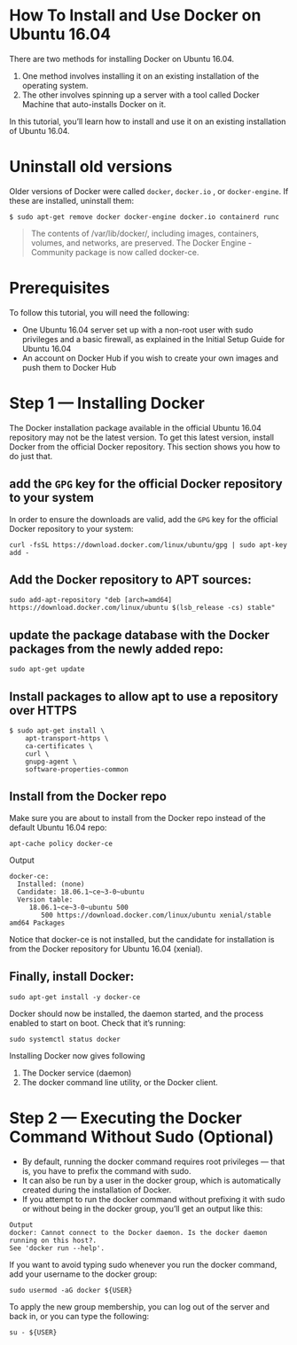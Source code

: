 # How To Install and Use Docker on Ubuntu 16.04
There are two methods for installing Docker on Ubuntu 16.04. 
1. One method involves installing it on an existing installation of the operating system. 
2. The other involves spinning up a server with a tool called Docker Machine that auto-installs Docker on it.

In this tutorial, you’ll learn how to install and use it on an existing installation of Ubuntu 16.04.
# Uninstall old versions
Older versions of Docker were called `docker`, `docker.io` , or `docker-engine`. If these are installed, uninstall them:
```
$ sudo apt-get remove docker docker-engine docker.io containerd runc
```
> The contents of /var/lib/docker/, including images, containers, volumes, and networks, are preserved. The Docker Engine - Community package is now called docker-ce.

# Prerequisites
To follow this tutorial, you will need the following:
- One Ubuntu 16.04 server set up with a non-root user with sudo privileges and a basic firewall, as explained in the Initial Setup Guide for Ubuntu 16.04
- An account on Docker Hub if you wish to create your own images and push them to Docker Hub
# Step 1 — Installing Docker
The Docker installation package available in the official Ubuntu 16.04 repository may not be the latest version. To get this latest version, install Docker from the official Docker repository. This section shows you how to do just that.

## add the `GPG` key for the official Docker repository to your system
In order to ensure the downloads are valid, add the `GPG` key for the official Docker repository to your system:
```
curl -fsSL https://download.docker.com/linux/ubuntu/gpg | sudo apt-key add -
```
## Add the Docker repository to APT sources:
```
sudo add-apt-repository "deb [arch=amd64] https://download.docker.com/linux/ubuntu $(lsb_release -cs) stable"
```
## update the package database with the Docker packages from the newly added repo:
```
sudo apt-get update
```
## Install packages to allow apt to use a repository over HTTPS
```
$ sudo apt-get install \
    apt-transport-https \
    ca-certificates \
    curl \
    gnupg-agent \
    software-properties-common
```

## Install from the Docker repo
Make sure you are about to install from the Docker repo instead of the default Ubuntu 16.04 repo:
```
apt-cache policy docker-ce
```
Output 
```
docker-ce:
  Installed: (none)
  Candidate: 18.06.1~ce~3-0~ubuntu
  Version table:
     18.06.1~ce~3-0~ubuntu 500
        500 https://download.docker.com/linux/ubuntu xenial/stable amd64 Packages
```
Notice that docker-ce is not installed, but the candidate for installation is from the Docker repository for Ubuntu 16.04 (xenial).
## Finally, install Docker:
```
sudo apt-get install -y docker-ce
```
Docker should now be installed, the daemon started, and the process enabled to start on boot. Check that it’s running:
```
sudo systemctl status docker
```
Installing Docker now gives following
1. The Docker service (daemon) 
2. The docker command line utility, or the Docker client. 

# Step 2 — Executing the Docker Command Without Sudo (Optional)
- By default, running the docker command requires root privileges — that is, you have to prefix the command with sudo. 
- It can also be run by a user in the docker group, which is automatically created during the installation of Docker. 
- If you attempt to run the docker command without prefixing it with sudo or without being in the docker group, you’ll get an output like this:
```
Output
docker: Cannot connect to the Docker daemon. Is the docker daemon running on this host?.
See 'docker run --help'.
```
If you want to avoid typing sudo whenever you run the docker command, add your username to the docker group:
```
sudo usermod -aG docker ${USER}
```
To apply the new group membership, you can log out of the server and back in, or you can type the following:
```
su - ${USER}
```


